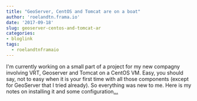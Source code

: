 ```yaml
---
title: "GeoServer, CentOS and Tomcat are on a boat"
author: 'roelandtn.frama.io'
date: '2017-09-18'
slug: geoserver-centos-and-tomcat-ar
categories:
- bloglink
tags:
  - roelandtnframaio
---
```


I'm currently working on a small part of a project for my new compagny involving VRT, Geoserver and Tomcat on a CentOS VM. Easy, you should say, not to easy when it is your first time with all those components (except for GeoServer that I tried already). So everything was new to me. Here is my notes on installing it and some configuration[... <i class="fas fa-external-link-alt"></i>](https://roelandtn.frama.io/post/geoserver-centos-and-tomcat-are-on-a-boat/)


